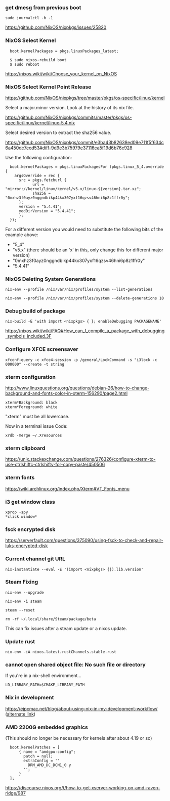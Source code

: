 ### get dmesg from previous boot

```shell
sudo journalctl -b -1
```

https://github.com/NixOS/nixpkgs/issues/25820

### NixOS Select Kernel

```
  boot.kernelPackages = pkgs.linuxPackages_latest;

  $ sudo nixos-rebuild boot
  $ sudo reboot
```

https://nixos.wiki/wiki/Choose_your_kernel_on_NixOS

### NixOS Select Kernel Point Release

https://github.com/NixOS/nixpkgs/tree/master/pkgs/os-specific/linux/kernel

Select a major.minor version. Look at the history of its nix file.

https://github.com/NixOS/nixpkgs/commits/master/pkgs/os-specific/linux/kernel/linux-5.4.nix

Select desired version to extract the sha256 value.

https://github.com/NixOS/nixpkgs/commit/e3ba43b82638ed09e711f5f634c6a450dc7ccd53#diff-9d9e3b75979e37116ca5f19d6b76c928

Use the following configuration:
```
  boot.kernelPackages = pkgs.linuxPackagesFor (pkgs.linux_5_4.override {
    argsOverride = rec {
      src = pkgs.fetchurl {
            url = "mirror://kernel/linux/kernel/v5.x/linux-${version}.tar.xz";
            sha256 = "0mxhz3f0ayz0nggndbikp44kx307yxf16qzsv46hni6p8z1ffr0y";
      };
      version = "5.4.41";
      modDirVersion = "5.4.41";
      };
  });
```

For a different version you would need to substitute the following bits of the example above:

- "5_4"
- "v5.x" (there should be an 'x' in this, only change this for different major version)
- "0mxhz3f0ayz0nggndbikp44kx307yxf16qzsv46hni6p8z1ffr0y"
- "5.4.41"

### NixOS Deleting System Generations

```
nix-env --profile /nix/var/nix/profiles/system --list-generations

nix-env --profile /nix/var/nix/profiles/system --delete-generations 10
```

### Debug build of package

```
nix-build -E 'with import <nixpkgs> { }; enableDebugging PACKAGENAME'
```

https://nixos.wiki/wiki/FAQ#How_can_I_compile_a_package_with_debugging_symbols_included.3F

### Configure XFCE screensaver

```
xfconf-query -c xfce4-session -p /general/LockCommand -s "i3lock -c 000000" --create -t string
```

### xterm configuration

http://www.linuxquestions.org/questions/debian-26/how-to-change-background-and-fonts-color-in-xterm-156290/page2.html

```
xterm*Background: black
xterm*Foreground: white
```

"xterm" must be all lowercase.

Now in a terminal issue
Code:

`xrdb -merge ~/.Xresources`


### xterm clipboard

https://unix.stackexchange.com/questions/276326/configure-xterm-to-use-ctrlshiftc-ctrlshiftv-for-copy-paste/450506

### xterm fonts

https://wiki.archlinux.org/index.php/Xterm#VT_Fonts_menu

### i3 get window class

```
xprop -spy
*click window*
```

### fsck encrypted disk

https://serverfault.com/questions/375090/using-fsck-to-check-and-repair-luks-encrypted-disk

### Current channel git URL

```shell
nix-instantiate --eval -E '(import <nixpkgs> {}).lib.version'
```

### Steam Fixing

```shell
nix-env --upgrade

nix-env -i steam

steam --reset

rm -rf ~/.local/share/Steam/package/beta
```

This can fix issues after a steam update or a nixos update.

### Update rust

```shell
nix-env -iA nixos.latest.rustChannels.stable.rust
```

### cannot open shared object file: No such file or directory

If you're in a nix-shell environment...

```shell
LD_LIBRARY_PATH=$CMAKE_LIBRARY_PATH
```

### Nix in development

https://ejpcmac.net/blog/about-using-nix-in-my-development-workflow/
  ([alternate link](https://medium.com/@ejpcmac/about-using-nix-in-my-development-workflow-12422a1f2f4c))


### AMD 2200G embedded graphics

(This should no longer be necessary for kernels after about 4.19 or so)

```
  boot.kernelPatches = [
      { name = "amdgpu-config";
        patch = null;
        extraConfig = ''
          DRM_AMD_DC_DCN1_0 y
        '';
      }
  ];
```

https://discourse.nixos.org/t/how-to-get-xserver-working-on-amd-raven-ridge/987
